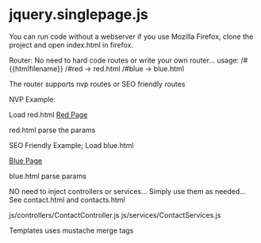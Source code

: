 # jquery.singlepage.js

You can run code without a webserver if you use Mozilla Firefox, clone the project and open index.html in firefox.

Router:
No need to hard code routes or write your own router... 
usage: /#{{htmlfilename}}
/#red -> red.html
/#blue -> blue.html


<script src="js/jquery-3.2.1.min.js"> </script>
<script src="js/jquery.singlepage.js?v=1"></script>

<script>
//home is the default route will load home.html 
$(document).ready(function () {
	var router = new Router("#myApp", "home").load();
});
</script>

        
<div id="myApp"></div>


The router supports nvp routes or SEO friendly routes 

NVP Example: 

Load red.html 
 <a class="nav-link disabled" href="/#red/?first_name=red&last_name=leader">Red Page</a>

red.html parse the params
<script>
$( document ).ready(function() {
	var firstName = Router.getUriParameterByName('first_name');
	$("#firstName").html( firstName );
	var lastName = Router.getUriParameterByName('last_name'); 
	$("#lastName").html( lastName );
});
</script>



SEO Friendly Example;
Load blue.html

 <a class="nav-link disabled" href="/#blue/first_name/blue/last_name/leader">Blue Page</a>


blue.html parse params

<script>
(document).ready(function () {
        var firstName = Router.getPathVariable('first_name');
        $("#firstName").html(firstName);
        var lastName = Router.getPathVariable('last_name');
        $("#lastName").html(lastName);
});
</script>


NO need to inject controllers or services... Simply use them as needed...
See contact.html and contacts.html 

js/controllers/ContactController.js 
js/services/ContactServices.js




Templates uses mustache merge tags 

<script id="contactTemplate" type="text/template">
<p>contactid: {{contactid}}</p>
<p>first name: {{firstName}}</p>
</script>

<script>
 var data = $(target).data();
 var html = Template.renderTemplate("contactTemplate",data);
 $("#contactView").html( html );
</script>


